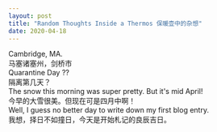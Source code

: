 ```yaml
---
layout: post
title: "Random Thoughts Inside a Thermos 保暖壶中的杂想"
date: 2020-04-18
---
```


Cambridge, MA. <br/> 
马塞诸塞州，剑桥市<br/>
Quarantine Day ?? <br/> 
隔离第几天？<br/>
The snow this morning was super pretty. But it's mid April! <br/>
今早的大雪很美。但现在可是四月中啊！<br/>
Well, I guess no better day to write down my first blog entry. <br/>
我想，择日不如撞日，今天是开始札记的良辰吉日。<br/>

